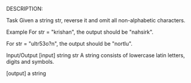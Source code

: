 DESCRIPTION:

Task
Given a string str, reverse it and omit all non-alphabetic characters.

Example
For str = "krishan", the output should be "nahsirk".

For str = "ultr53o?n", the output should be "nortlu".

Input/Output
[input] string str
A string consists of lowercase latin letters, digits and symbols.

[output] a string